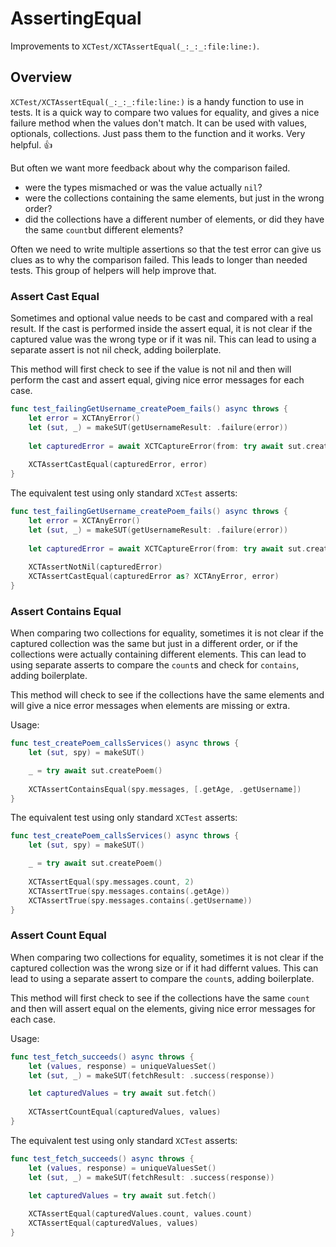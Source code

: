 # AssertingEqual

Improvements to ``XCTest/XCTAssertEqual(_:_:_:file:line:)``.

## Overview

``XCTest/XCTAssertEqual(_:_:_:file:line:)`` is a handy function to use in tests. 
It is a quick way to compare two values for equality, and gives a nice failure method 
when the values don't match. It can be used with values, optionals, collections. 
Just pass them to the function and it works. Very helpful. 👍

But often we want more feedback about why the comparison failed. 
* were the types mismached or was the value actually `nil`?
* were the collections containing the same elements, but just in the wrong order?
* did the collections have a different number of elements, or did they have the same `count`but different elements?

Often we need to write multiple assertions so that the test error can give us clues as to why the comparison failed.
This leads to longer than needed tests. This group of helpers will help improve that.


### Assert Cast Equal

Sometimes and optional value needs to be cast and compared with a real result. 
If the cast is performed inside the assert equal, it is not clear if 
the captured value was the wrong type or if it was nil. This can lead to 
using a separate assert is not nil check, adding boilerplate.

This method will first check to see if the value is not nil and then 
will perform the cast and assert equal, giving nice error messages for each case.

```swift
func test_failingGetUsername_createPoem_fails() async throws {
    let error = XCTAnyError()
    let (sut, _) = makeSUT(getUsernameResult: .failure(error))
    
    let capturedError = await XCTCaptureError(from: try await sut.createPoem())
    
    XCTAssertCastEqual(capturedError, error)
}
```

The equivalent test using only standard `XCTest` asserts:

```swift
func test_failingGetUsername_createPoem_fails() async throws {
    let error = XCTAnyError()
    let (sut, _) = makeSUT(getUsernameResult: .failure(error))
    
    let capturedError = await XCTCaptureError(from: try await sut.createPoem())
    
    XCTAssertNotNil(capturedError)
    XCTAssertCastEqual(capturedError as? XCTAnyError, error)
}
```


### Assert Contains Equal

When comparing two collections for equality, sometimes it is not clear if 
the captured collection was the same but just in a different order, 
or if the collections were actually containing different elements. This can lead to 
using separate asserts to compare the `count`s and check for `contains`, adding boilerplate.

This method will check to see if the collections have the same elements 
and will give a nice error messages when elements are missing or extra.

Usage:
```swift
func test_createPoem_callsServices() async throws {
    let (sut, spy) = makeSUT()

    _ = try await sut.createPoem()
    
    XCTAssertContainsEqual(spy.messages, [.getAge, .getUsername])
}
```

The equivalent test using only standard `XCTest` asserts:

```swift
func test_createPoem_callsServices() async throws {
    let (sut, spy) = makeSUT()

    _ = try await sut.createPoem()
    
    XCTAssertEqual(spy.messages.count, 2)
    XCTAssertTrue(spy.messages.contains(.getAge))
    XCTAssertTrue(spy.messages.contains(.getUsername))
}
```


### Assert Count Equal

When comparing two collections for equality, sometimes it is not clear if 
the captured collection was the wrong size or if it had differnt values. This can lead to 
using a separate assert to compare the `count`s, adding boilerplate.

This method will first check to see if the collections have the same `count` and then 
will assert equal on the elements, giving nice error messages for each case.

Usage:
```swift
func test_fetch_succeeds() async throws {
    let (values, response) = uniqueValuesSet()
    let (sut, _) = makeSUT(fetchResult: .success(response))

    let capturedValues = try await sut.fetch()
    
    XCTAssertCountEqual(capturedValues, values)
}
```

The equivalent test using only standard `XCTest` asserts:

```swift
func test_fetch_succeeds() async throws {
    let (values, response) = uniqueValuesSet()
    let (sut, _) = makeSUT(fetchResult: .success(response))

    let capturedValues = try await sut.fetch()
    
    XCTAssertEqual(capturedValues.count, values.count)
    XCTAssertEqual(capturedValues, values)
}
```
